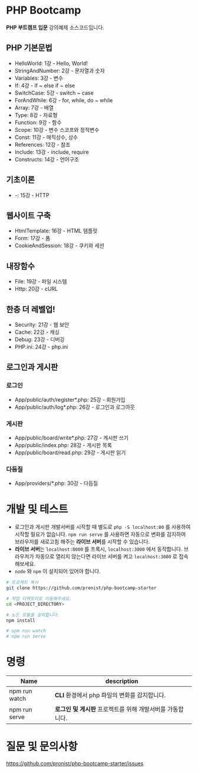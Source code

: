 # PHP Bootcamp

**PHP 부트캠프 입문** 강의예제 소스코드입니다.

## PHP 기본문법

* HelloWorld: 1강 - Hello, World!
* StringAndNumber: 2강 - 문자열과 숫자
* Variables: 3강 - 변수
* If: 4강 - if ~ else if ~ else
* SwitchCase: 5강 - switch ~ case
* ForAndWhile: 6강 - for, while, do ~ while
* Array: 7강 - 배열
* Type: 8강 - 자료형
* Function: 9강 - 함수
* Scope: 10강 - 변수 스코프와 정적변수
* Const: 11강 - 매직상수, 상수
* References: 12강 - 참조
* Include: 13강 - include, require
* Constructs: 14강 - 언어구조

## 기초이론

* -: 15강 - HTTP

## 웹사이트 구축

* HtmlTemplate: 16강 - HTML 템플릿
* Form: 17강 - 폼
* CookieAndSession: 18강 - 쿠키와 세션

## 내장함수

* File: 19강 - 파일 시스템
* Http: 20강 - cURL

## 한층 더 레벨업!

* Security: 21강 - 웹 보안
* Cache: 22강 - 캐싱
* Debug: 23강 - 디버깅
* PHP.ini: 24강 - php.ini

## 로그인과 게시판

### 로그인

* App/public/auth/register*.php: 25강 - 회원가입
* App/public/auth/log*.php: 26강 - 로그인과 로그아웃

### 게시판

* App/public/board/write*.php: 27강 - 게시판 쓰기
* App/public/index.php: 28강 - 게시판 목록
* App/public/board/read.php: 29강 - 게시판 읽기

### 다듬질

* App/providers/*.php: 30강 - 다듬질

# 개발 및 테스트

* 로그인과 게시판 개발서버를 시작할 때 별도로 ```php -S localhost:80``` 를 사용하여 시작할 필요가 없습니다. ```npm run serve``` 를 사용하면 자동으로 변화를 감지하여 브라우저를 새로고침 해주는 **라이브 서버**를 시작할 수 있습니다.
* **라이브 서버**는 ```localhost:8000``` 를 프록시, ```localhost:3000``` 에서 동작합니다. 브라우저가 자동으로 열리지 않는다면 라이브 서버를 켜고 ```localhost:3000``` 로 접속해보세요.
* ```node``` 와 ```npm``` 이 설치되어 있어야 합니다.

```bash
# 프로젝트 복사
git clone https://github.com/pronist/php-bootcamp-starter

# 작업 디렉토리로 이동해주세요.
cd <PROJECT_DIRECTORY>

# 노드 모듈을 설치합니다.
npm install

# npm run watch
# npm run serve
```

# 명령

|Name|description|
|----|-----------|
|npm run watch|**CLI** 환경에서 php 파일의 변화를 감지합니다.|
|npm run serve|**로그인 및 게시판** 프로젝트를 위해 개발서버를 가동합니다.|

# 질문 및 문의사항

https://github.com/pronist/php-bootcamp-starter/issues